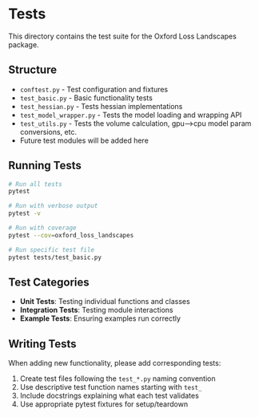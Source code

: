 # Tests

This directory contains the test suite for the Oxford Loss Landscapes package.

## Structure

- `conftest.py` - Test configuration and fixtures
- `test_basic.py` - Basic functionality tests
- `test_hessian.py` - Tests hessian implementations
- `test_model_wrapper.py` - Tests the model loading and wrapping API
- `test_utils.py` - Tests the volume calculation, gpu-->cpu model param conversions, etc.
- Future test modules will be added here

## Running Tests

```bash
# Run all tests
pytest

# Run with verbose output
pytest -v

# Run with coverage
pytest --cov=oxford_loss_landscapes

# Run specific test file
pytest tests/test_basic.py
```

## Test Categories

- **Unit Tests**: Testing individual functions and classes
- **Integration Tests**: Testing module interactions
- **Example Tests**: Ensuring examples run correctly

## Writing Tests

When adding new functionality, please add corresponding tests:

1. Create test files following the `test_*.py` naming convention
2. Use descriptive test function names starting with `test_`
3. Include docstrings explaining what each test validates
4. Use appropriate pytest fixtures for setup/teardown
